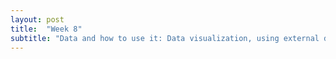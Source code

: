 ```yaml
---
layout: post
title:  "Week 8"
subtitle: "Data and how to use it: Data visualization, using external data, APIs"
---
```

<div id = "week8" class="anchor">

</div>